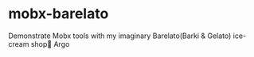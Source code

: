 # mobx-barelato
Demonstrate Mobx tools with my imaginary Barelato(Barki &amp; Gelato) ice-cream shop🍦
Argo
